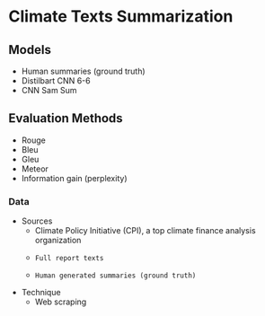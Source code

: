 # Climate Texts Summarization

## Models
- Human summaries (ground truth) 
- Distilbart CNN 6-6 
- CNN Sam Sum

## Evaluation Methods 
- Rouge
- Bleu 
- Gleu
- Meteor
- Information gain (perplexity)

### Data
- Sources 
  - Climate Policy Initiative (CPI), a top climate finance analysis organization
  -     Full report texts 
  -     Human generated summaries (ground truth)
- Technique 
  - Web scraping

